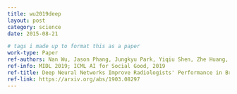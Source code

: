 ```yaml
---
title: wu2019deep
layout: post
category: science
date: 2015-08-21

# tags i made up to format this as a paper
work-type: Paper
ref-authors: Nan Wu, Jason Phang, Jungkyu Park, Yiqiu Shen, Zhe Huang, Masha Zorin, Stanisław Jastrzębski, Thibault Févry, Joe Katsnelson, Eric Kim, Stacey Wolfson, Ujas Parikh, Sushma Gaddam, Leng Leng Young Lin, Joshua D. Weinstein, Krystal Airola, Eralda Mema, Stephanie Chung, Esther Hwang, Naziya Samreen, Kara Ho, Beatriu Reig, Yiming Gao, Hildegard Toth, Kristine Pysarenko, Alana Lewin, Jiyon Lee, Laura Heacock, S. Gene Kim, Linda Moy, Kyunghyun Cho, and Krzysztof J. Geras
ref-info: MIDL 2019; ICML AI for Social Good, 2019
ref-title: Deep Neural Networks Improve Radiologists' Performance in Breast Cancer Screening
ref-link: https://arxiv.org/abs/1903.08297
---
```


